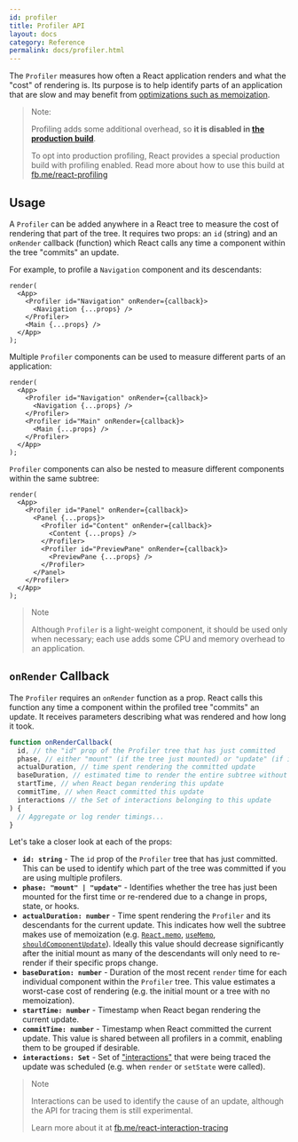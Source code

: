 ```yaml
---
id: profiler
title: Profiler API
layout: docs
category: Reference
permalink: docs/profiler.html
---
```


The `Profiler` measures how often a React application renders and what the "cost" of rendering is.
Its purpose is to help identify parts of an application that are slow and may benefit from [optimizations such as memoization](https://reactjs.org/docs/hooks-faq.html#how-to-memoize-calculations).

> Note:
>
> Profiling adds some additional overhead, so **it is disabled in [the production build](https://reactjs.org/docs/optimizing-performance.html#use-the-production-build)**.
>
> To opt into production profiling, React provides a special production build with profiling enabled.
> Read more about how to use this build at [fb.me/react-profiling](https://fb.me/react-profiling)

## Usage

A `Profiler` can be added anywhere in a React tree to measure the cost of rendering that part of the tree.
It requires two props: an `id` (string) and an `onRender` callback (function) which React calls any time a component within the tree "commits" an update.

For example, to profile a `Navigation` component and its descendants:

```js{3}
render(
  <App>
    <Profiler id="Navigation" onRender={callback}>
      <Navigation {...props} />
    </Profiler>
    <Main {...props} />
  </App>
);
```

Multiple `Profiler` components can be used to measure different parts of an application:
```js{3,6}
render(
  <App>
    <Profiler id="Navigation" onRender={callback}>
      <Navigation {...props} />
    </Profiler>
    <Profiler id="Main" onRender={callback}>
      <Main {...props} />
    </Profiler>
  </App>
);
```

`Profiler` components can also be nested to measure different components within the same subtree:
```js{2,6,8}
render(
  <App>
    <Profiler id="Panel" onRender={callback}>
      <Panel {...props}>
        <Profiler id="Content" onRender={callback}>
          <Content {...props} />
        </Profiler>
        <Profiler id="PreviewPane" onRender={callback}>
          <PreviewPane {...props} />
        </Profiler>
      </Panel>
    </Profiler>
  </App>
);
```

> Note
>
> Although `Profiler` is a light-weight component, it should be used only when necessary; each use adds some CPU and memory overhead to an application.

## `onRender` Callback

The `Profiler` requires an `onRender` function as a prop.
React calls this function any time a component within the profiled tree "commits" an update.
It receives parameters describing what was rendered and how long it took.

```js
function onRenderCallback(
  id, // the "id" prop of the Profiler tree that has just committed
  phase, // either "mount" (if the tree just mounted) or "update" (if it re-rendered)
  actualDuration, // time spent rendering the committed update
  baseDuration, // estimated time to render the entire subtree without memoization
  startTime, // when React began rendering this update
  commitTime, // when React committed this update
  interactions // the Set of interactions belonging to this update
) {
  // Aggregate or log render timings...
}
```

Let's take a closer look at each of the props:

* **`id: string`** - 
The `id` prop of the `Profiler` tree that has just committed.
This can be used to identify which part of the tree was committed if you are using multiple profilers.
* **`phase: "mount" | "update"`** -
Identifies whether the tree has just been mounted for the first time or re-rendered due to a change in props, state, or hooks.
* **`actualDuration: number`** -
Time spent rendering the `Profiler` and its descendants for the current update.
This indicates how well the subtree makes use of memoization (e.g. [`React.memo`](/docs/react-api.html#reactmemo), [`useMemo`](/docs/hooks-reference.html#usememo), [`shouldComponentUpdate`](/docs/hooks-faq.html#how-do-i-implement-shouldcomponentupdate)).
Ideally this value should decrease significantly after the initial mount as many of the descendants will only need to re-render if their specific props change.
* **`baseDuration: number`** -
Duration of the most recent `render` time for each individual component within the `Profiler` tree.
This value estimates a worst-case cost of rendering (e.g. the initial mount or a tree with no memoization).
* **`startTime: number`** -
Timestamp when React began rendering the current update.
* **`commitTime: number`** -
Timestamp when React committed the current update.
This value is shared between all profilers in a commit, enabling them to be grouped if desirable.
* **`interactions: Set`** -
Set of ["interactions"](http://fb.me/react-interaction-tracing) that were being traced the update was scheduled (e.g. when `render` or `setState` were called).

> Note
>
> Interactions can be used to identify the cause of an update, although the API for tracing them is still experimental.
>
> Learn more about it at [fb.me/react-interaction-tracing](http://fb.me/react-interaction-tracing)
